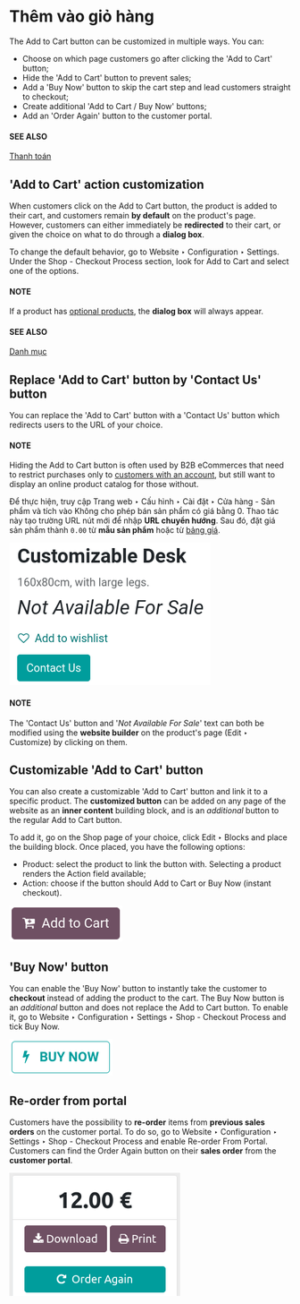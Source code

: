 # Thêm vào giỏ hàng

The Add to Cart button can be customized in multiple ways. You can:

- Choose on which page customers go after clicking the 'Add to Cart' button;
- Hide the 'Add to Cart' button to prevent sales;
- Add a 'Buy Now' button to skip the cart step and lead customers straight to checkout;
- Create additional 'Add to Cart / Buy Now' buttons;
- Add an 'Order Again' button to the customer portal.

#### SEE ALSO
[Thanh toán](checkout.md)

## 'Add to Cart' action customization

When customers click on the Add to Cart button, the product is added to their cart, and
customers remain **by default** on the product's page. However, customers can either immediately be
**redirected** to their cart, or given the choice on what to do through a **dialog box**.

To change the default behavior, go to Website ‣ Configuration ‣ Settings. Under
the Shop - Checkout Process section, look for Add to Cart and select one of
the options.

#### NOTE
If a product has [optional products](products/cross_upselling.md), the **dialog
box** will always appear.

#### SEE ALSO
[Danh mục](products/catalog.md)

<a id="cart-prevent-sale"></a>

## Replace 'Add to Cart' button by 'Contact Us' button

You can replace the 'Add to Cart' button with a 'Contact Us' button which redirects users to the URL
of your choice.

#### NOTE
Hiding the Add to Cart button is often used by B2B eCommerces that need to restrict
purchases only to [customers with an account](checkout.md#checkout-sign), but still want to
display an online product catalog for those without.

Để thực hiện, truy cập Trang web ‣ Cấu hình ‣ Cài đặt ‣ Cửa hàng - Sản phẩm và tích vào Không cho phép bán sản phẩm có giá bằng 0. Thao tác này tạo trường URL nút mới để nhập **URL chuyển hướng**. Sau đó, đặt giá sản phẩm thành `0.00` từ **mẫu sản phẩm** hoặc từ [bảng giá](../../sales/sales/products_prices/prices/pricing.md).

![Contact us button on product page](../../../_images/cart-contactus.png)

#### NOTE
The 'Contact Us' button and '*Not Available For Sale*' text can both be modified using the
**website builder** on the product's page (Edit ‣ Customize) by clicking on
them.

## Customizable 'Add to Cart' button

You can also create a customizable 'Add to Cart' button and link it to a specific product. The
**customized button** can be added on any page of the website as an **inner content** building
block, and is an *additional* button to the regular Add to Cart button.

To add it, go on the Shop page of your choice, click Edit ‣ Blocks
and place the building block. Once placed, you have the following options:

- Product: select the product to link the button with. Selecting a product renders the
  Action field available;
- Action: choose if the button should Add to Cart or Buy Now
  (instant checkout).

![Customizable 'Add to Cart' button](../../../_images/cart-add.png)

<a id="cart-buy-now"></a>

## 'Buy Now' button

You can enable the 'Buy Now' button to instantly take the customer to **checkout** instead
of adding the product to the cart. The Buy Now button is an *additional* button and
does not replace the Add to Cart button. To enable it, go to
Website ‣ Configuration ‣ Settings ‣ Shop - Checkout Process and tick
Buy Now.

![Buy Now button](../../../_images/cart-buy-now.png)

## Re-order from portal

Customers have the possibility to **re-order** items from **previous sales orders** on the customer
portal. To do so, go to Website ‣ Configuration ‣ Settings ‣ Shop - Checkout
Process and enable Re-order From Portal. Customers can find the Order Again
button on their **sales order** from the **customer portal**.

![Re-order button](../../../_images/cart-reorder.png)
